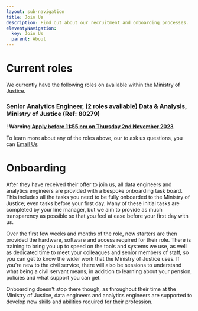 ```yaml
---
layout: sub-navigation
title: Join Us
description: Find out about our recruitment and onboarding processes.
eleventyNavigation:
  key: Join Us
  parent: About
---
```


# Current roles

We currently have the following roles on available within the Ministry of Justice.

### Senior Analytics Engineer, (2 roles available) Data & Analysis, Ministry of Justice (Ref: 80279)
<div class="govuk-warning-text">
  <span class="govuk-warning-text__icon" aria-hidden="true">!</span>
  <strong class="govuk-warning-text__text">
    <span class="govuk-warning-text__assistive">Warning</span>
    <a href="https://www.civilservicejobs.service.gov.uk/csr/index.cgi?SID=am9ibGlzdF92aWV3X3ZhYz0xODgxMjEyJnNlYXJjaHNvcnQ9c2NvcmUmcGFnZWNsYXNzPUpvYnMmb3duZXI9NTA3MDAwMCZ1c2Vyc2VhcmNoY29udGV4dD01NTA5OTY4OSZzZWFyY2hwYWdlPTEmb3duZXJ0eXBlPWZhaXImcGFnZWFjdGlvbj12aWV3dmFjYnlqb2JsaXN0JnJlcXNpZz0xNjk4MTM2NTg1LTZjM2Y2ZWMxZTVmNWQzMTY0MTI0MjcxNzYyYjNmOWNlNTk0MzJiMmU=">Apply before 11:55 pm on Thursday 2nd November 2023</a>
  </strong>
</div>

To learn more about any of the roles above, our to ask us questions, you can <a href="mailto:dmet-dataplatform-recruitment@digital.justice.gov.uk&subject=Data and Analytics Engineering Recruitment">Email Us</a>

# Onboarding

After they have received their offer to join us, all data engineers and analytics engineers are provided with a bespoke onboarding task board. This includes all the tasks you need to be fully onboarded to the Ministry of Justice; even tasks before your first day. Many of these initial tasks are completed by your line manager, but we aim to provide as much transparency as possible so that you feel at ease before your first day with us.

Over the first few weeks and months of the role, new starters are then provided the hardware, software and access required for their role. There is training to bring you up to speed on the tools and systems we use, as well as dedicated time to meet your colleagues and senior members of staff, so you can get to know the wider work that the Ministry of Justice uses. If you're new to the civil service, there will also be sessions to understand what being a civil servant means, in addition to learning about your pension, policies and what support you can get.

Onboarding doesn't stop there though, as throughout their time at the Ministry of Justice, data engineers and analytics engineers are supported to develop new skills and abilities required for their profession.

